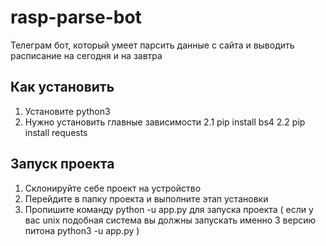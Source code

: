 # rasp-parse-bot

Телеграм бот, который умеет парсить данные с сайта и выводить расписание на сегодня и на завтра

## Как установить
  1. Установите python3
  2. Нужно установить главные зависимости
    2.1 pip install bs4
    2.2 pip install requests
    
## Запуск проекта

1. Склонируйте себе проект на устройство
2. Перейдите в папку проекта и выполните этап установки
3. Пропишите команду python -u app.py для запуска проекта ( если у вас unix подобная система вы должны запускать именно 3 версию питона python3 -u app.py )
